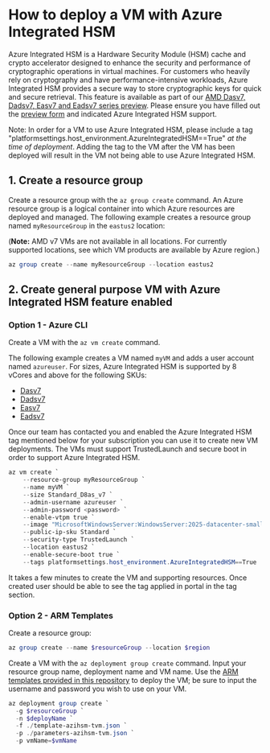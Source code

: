 # How to deploy a VM with Azure Integrated HSM

Azure Integrated HSM is a Hardware Security Module (HSM) cache and crypto accelerator designed to enhance the security and performance of cryptographic operations in virtual machines.
For customers who heavily rely on cryptography and have performance-intensive workloads, Azure Integrated HSM provides a secure way to store cryptographic keys for quick and secure retrieval.
This feature is available as part of our [AMD Dasv7, Dadsv7, Easv7 and Eadsv7 series preview](https://techcommunity.microsoft.com/blog/azurecompute/announcing-preview-of-new-azure-dasv7-easv7-fasv7-series-vms-based-on-amd-epyc%E2%84%A2-/4448360).
Please ensure you have filled out the [preview form](https://forms.office.com/pages/responsepage.aspx?id=v4j5cvGGr0GRqy180BHbRyMSy8VejZVEo6yZykiPSHpUQkI0VFlXTVVVUlhDMVg5SkRYSTFPNEJHQi4u&route=shorturl) and indicated Azure Integrated HSM support.

Note: In order for a VM to use Azure Integrated HSM, please include a tag "platformsettings.host_environment.AzureIntegratedHSM==True" *at the time of deployment*. Adding the tag to the VM after the VM has been deployed will result in the VM not being able to use Azure Integrated HSM.

## 1. Create a resource group

Create a resource group with the `az group create` command.
An Azure resource group is a logical container into which Azure resources are deployed and managed.
The following example creates a resource group named `myResourceGroup` in the `eastus2` location:

(**Note:** AMD v7 VMs are not available in all locations.
For currently supported locations, see which VM products are available by Azure region.)

```powershell
az group create --name myResourceGroup --location eastus2
```

## 2. Create general purpose VM with Azure Integrated HSM feature enabled

### Option 1 - Azure CLI

Create a VM with the `az vm create` command.

The following example creates a VM named `myVM` and adds a user account named `azureuser`.
For sizes, Azure Integrated HSM is supported by 8 vCores and above for the following SKUs:

* [Dasv7](https://learn.microsoft.com/en-us/azure/virtual-machines/sizes/general-purpose/dasv7-series)
* [Dadsv7](https://learn.microsoft.com/en-us/azure/virtual-machines/sizes/general-purpose/dadsv7-series)
* [Easv7](https://learn.microsoft.com/en-us/azure/virtual-machines/sizes/memory-optimized/easv7-series)
* [Eadsv7](https://learn.microsoft.com/en-us/azure/virtual-machines/sizes/memory-optimized/eadsv7-series)

Once our team has contacted you and enabled the Azure Integrated HSM tag mentioned below for your subscription you can use it to create new VM deployments.
The VMs must support TrustedLaunch and secure boot in order to support Azure Integrated HSM.

```powershell
az vm create `
    --resource-group myResourceGroup `
    --name myVM `
    --size Standard_D8as_v7 `
    --admin-username azureuser `
    --admin-password <password> `
    --enable-vtpm true `
    --image "MicrosoftWindowsServer:WindowsServer:2025-datacenter-smalldisk-g2:latest" `
    --public-ip-sku Standard `
    --security-type TrustedLaunch `
    --location eastus2 `
    --enable-secure-boot true `
    --tags platformsettings.host_environment.AzureIntegratedHSM==True
```

It takes a few minutes to create the VM and supporting resources.
Once created user should be able to see the tag applied in portal in the tag section.

### Option 2 - ARM Templates

Create a resource group:

```powershell
az group create --name $resourceGroup --location $region
```

Create a VM with the `az deployment group create` command.
Input your resource group name, deployment name and VM name.
Use the [ARM templates provided in this repository](../arm_templates/) to deploy the VM; be sure to input the username and password you wish to use on your VM.

```powershell
az deployment group create `
  -g $resourceGroup `
  -n $deployName `
  -f ./template-azihsm-tvm.json `
  -p ./parameters-azihsm-tvm.json `
  -p vmName=$vmName
```
